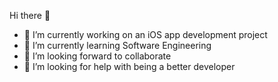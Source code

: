 Hi there 👋

- 🔭 I’m currently working on an iOS app development project
- 🌱 I’m currently learning Software Engineering
- 👯 I’m looking forward to collaborate
- 🤔 I’m looking for help with being a better developer
<!--
**thejanmv/thejanmv** is a ✨ _special_ ✨ repository because its `README.md` (this file) appears on your GitHub profile.

Here are some ideas to get you started:

- 🔭 I’m currently working on ...
- 🌱 I’m currently learning ...
- 👯 I’m looking to collabora on ...
- 🤔 I’m looking for help with ...
- 💬 Ask me about ...
- 📫 How to reach me: ...
- 😄 Pronouns: ...
- ⚡ Fun fact: ...
-->
